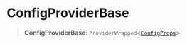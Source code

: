 # ConfigProviderBase

> **ConfigProviderBase**: `ProviderWrapped`\<[`ConfigProps`](../interfaces/ConfigProps.md)\>
